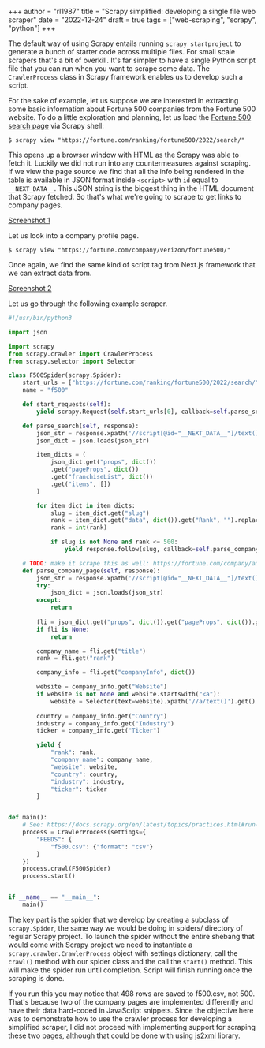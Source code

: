 +++
author = "rl1987"
title = "Scrapy simplified: developing a single file web scraper"
date = "2022-12-24"
draft = true
tags = ["web-scraping", "scrapy", "python"]
+++

The default way of using Scrapy entails running `scrapy startproject` to generate
a bunch of starter code across multiple files. For small scale scrapers
that's a bit of overkill. It's far simpler to have a single Python script file that
you can run when you want to scrape some data. The `CrawlerProcess` class in Scrapy
framework enables us to develop such a script.

For the sake of example, let us suppose we are interested in extracting some basic 
information about Fortune 500 companies from the Fortune 500 website. To do a little
exploration and planning, let us load the 
[Fortune 500 search page](https://fortune.com/ranking/fortune500/2022/search/)
via Scrapy shell:

```
$ scrapy view "https://fortune.com/ranking/fortune500/2022/search/"
```

This opens up a browser window with HTML as the Scrapy was able to fetch it.
Luckily we did not run into any countermeasures against scraping. If we view
the page source we find that all the info being rendered in the table is 
available in JSON format inside `<script>` with `id` equal to `__NEXT_DATA__`.
This JSON string is the biggest thing in the HTML document that Scrapy fetched. 
So that's what we're going to scrape to get links to company pages.

[Screenshot 1](/2022-12-24_12.20.54.png)

Let us look into a company profile page.

```
$ scrapy view "https://fortune.com/company/verizon/fortune500/"
```

Once again, we find the same kind of script tag from Next.js framework
that we can extract data from.

[Screenshot 2](/2022-12-24_12.30.44.png)

Let us go through the following example scraper. 

```python
#!/usr/bin/python3

import json

import scrapy
from scrapy.crawler import CrawlerProcess
from scrapy.selector import Selector

class F500Spider(scrapy.Spider):
    start_urls = ["https://fortune.com/ranking/fortune500/2022/search/"]
    name = "f500"

    def start_requests(self):
        yield scrapy.Request(self.start_urls[0], callback=self.parse_search)

    def parse_search(self, response):
        json_str = response.xpath('//script[@id="__NEXT_DATA__"]/text()').get()
        json_dict = json.loads(json_str)

        item_dicts = (
            json_dict.get("props", dict())
            .get("pageProps", dict())
            .get("franchiseList", dict())
            .get("items", [])
        )

        for item_dict in item_dicts:
            slug = item_dict.get("slug")
            rank = item_dict.get("data", dict()).get("Rank", "").replace(",", "")
            rank = int(rank)

            if slug is not None and rank <= 500:
                yield response.follow(slug, callback=self.parse_company_page)

    # TODO: make it scrape this as well: https://fortune.com/company/amphenol/fortune500/
    def parse_company_page(self, response):
        json_str = response.xpath('//script[@id="__NEXT_DATA__"]/text()').get()
        try:
            json_dict = json.loads(json_str)
        except:
            return
        
        fli = json_dict.get("props", dict()).get("pageProps", dict()).get("franchiseListItem")
        if fli is None:
            return

        company_name = fli.get("title")
        rank = fli.get("rank")

        company_info = fli.get("companyInfo", dict())

        website = company_info.get("Website")
        if website is not None and website.startswith("<a"):
            website = Selector(text=website).xpath('//a/text()').get()
    
        country = company_info.get("Country")
        industry = company_info.get("Industry")
        ticker = company_info.get("Ticker")

        yield {
            "rank": rank,
            "company_name": company_name,
            "website": website,
            "country": country,
            "industry": industry,
            "ticker": ticker
        }


def main():
    # See: https://docs.scrapy.org/en/latest/topics/practices.html#run-from-script
    process = CrawlerProcess(settings={
        "FEEDS": {
            "f500.csv": {"format": "csv"}
        }
    })
    process.crawl(F500Spider)
    process.start()


if __name__ == "__main__":
    main()

```

The key part is the spider that we develop by creating a subclass of `scrapy.Spider`,
the same way we would be doing in spiders/ directory of regular Scrapy project.
To launch the spider without the entire shebang that would come with Scrapy project we
need to instantiate a `scrapy.crawler.CrawlerProcess` object with settings dictionary,
call the `crawl()` method with our spider class and the call the `start()` method.
This will make the spider run until completion. Script will finish running once the 
scraping is done.

If you run this you may notice that 498 rows are saved to f500.csv, not 500. That's because
two of the company pages are implemented differently and have their data hard-coded in 
JavaScript snippets. Since the objective here was to demonstrate how to use
the crawler process for developing a simplified scraper, I did not proceed with implementing
support for scraping these two pages, although that could be done with using
[js2xml](https://github.com/scrapinghub/js2xml) library.


